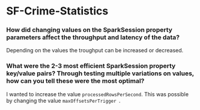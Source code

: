 # SF-Crime-Statistics

### How did changing values on the SparkSession property parameters affect the throughput and latency of the data?
Depending on the values the troughput can be increased or decreased.

### What were the 2-3 most efficient SparkSession property key/value pairs? Through testing multiple variations on values, how can you tell these were the most optimal?
I wanted to increase the value ```processedRowsPerSecond```. This was possible by changing the value ```maxOffsetsPerTrigger ```.
